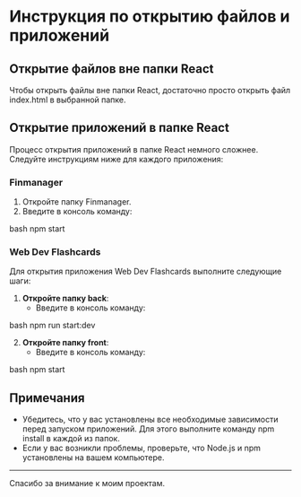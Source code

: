 # Инструкция по открытию файлов и приложений

## Открытие файлов вне папки React

Чтобы открыть файлы вне папки React, достаточно просто открыть файл index.html в выбранной папке.

## Открытие приложений в папке React

Процесс открытия приложений в папке React немного сложнее. Следуйте инструкциям ниже для каждого приложения:

### Finmanager

1. Откройте папку Finmanager.
2. Введите в консоль команду:

   
bash
   npm start
   

### Web Dev Flashcards

Для открытия приложения Web Dev Flashcards выполните следующие шаги:

1. **Откройте папку back**:
   - Введите в консоль команду:

     
bash
     npm run start:dev
     

2. **Откройте папку front**:
   - Введите в консоль команду:

     
bash
     npm start
     

## Примечания

- Убедитесь, что у вас установлены все необходимые зависимости перед запуском приложений. Для этого выполните команду npm install в каждой из папок.
- Если у вас возникли проблемы, проверьте, что Node.js и npm установлены на вашем компьютере.

---

Спасибо за внимание к моим проектам.
